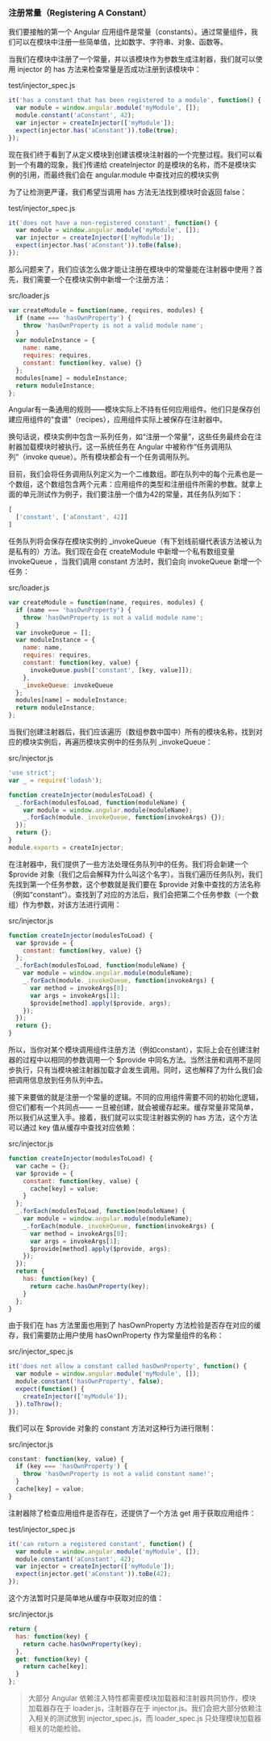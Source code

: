 ### 注册常量（Registering A Constant）

我们要接触的第一个 Angular 应用组件是常量（constants）。通过常量组件，我们可以在模块中注册一些简单值，比如数字、字符串、对象、函数等。

当我们在模块中注册了一个常量，并以该模块作为参数生成注射器，我们就可以使用 injector 的 has 方法来检查常量是否成功注册到该模块中：

test/injector\_spec.js

```js
it('has a constant that has been registered to a module', function() {
  var module = window.angular.module('myModule', []);
  module.constant('aConstant', 42);
  var injector = createInjector(['myModule']);
  expect(injector.has('aConstant')).toBe(true);
});
```

现在我们终于看到了从定义模块到创建该模块注射器的一个完整过程。我们可以看到一个有趣的现象，我们传递给 createInjector 的是模块的名称，而不是模块实例的引用，而最终我们会在 angular.module 中查找对应的模块实例

为了让检测更严谨，我们希望当调用 has 方法无法找到模块时会返回 false：

test/injector\_spec.js

```js
it('does not have a non-registered constant', function() {
  var module = window.angular.module('myModule', []);
  var injector = createInjector(['myModule']);
  expect(injector.has('aConstant')).toBe(false);
});
```

那么问题来了，我们应该怎么做才能让注册在模块中的常量能在注射器中使用？首先，我们需要一个在模块实例中新增一个注册方法：

src/loader.js

```js
var createModule = function(name, requires, modules) {
  if (name === 'hasOwnProperty') {
    throw 'hasOwnProperty is not a valid module name';
  }
  var moduleInstance = {
    name: name,
    requires: requires,
    constant: function(key, value) {}
  };
  modules[name] = moduleInstance;
  return moduleInstance;
};
```

Angular有一条通用的规则——模块实际上不持有任何应用组件。他们只是保存创建应用组件的"食谱"（recipes），应用组件实际上被保存在注射器中。

换句话说，模块实例中包含一系列任务，如“注册一个常量”，这些任务最终会在注射器加载模块时被执行。这一系统任务在 Angular 中被称作“任务调用队列”（invoke queue）。所有模块都会有一个任务调用队列。

目前，我们会将任务调用队列定义为一个二维数组。即在队列中的每个元素也是一个数组，这个数组包含两个元素：应用组件的类型和注册组件所需的参数。就拿上面的单元测试作为例子，我们要注册一个值为42的常量，其任务队列如下：

```js
[
  ['constant', ['aConstant', 42]]
]
```

任务队列将会保存在模块实例的 \_invokeQueue（有下划线前缀代表该方法被认为是私有的）方法。我们现在会在 createModule 中新增一个私有数组变量 invokeQueue ，当我们调用 constant 方法时，我们会向 invokeQueue 新增一个任务：

src/loader.js

```js
var createModule = function(name, requires, modules) {
  if (name === 'hasOwnProperty') {
    throw 'hasOwnProperty is not a valid module name';
  }
  var invokeQueue = [];
  var moduleInstance = {
    name: name,
    requires: requires,
    constant: function(key, value) {
      invokeQueue.push(['constant', [key, value]]);
    },
    _invokeQueue: invokeQueue
  };
  modules[name] = moduleInstance;
  return moduleInstance;
};
```

当我们创建注射器后，我们应该遍历（数组参数中国中）所有的模块名称，找到对应的模块实例后，再遍历模块实例中的任务队列 \_invokeQueue：

src/injector.js

```js
'use strict';
var _ = require('lodash');

function createInjector(modulesToLoad) {
  _.forEach(modulesToLoad, function(moduleName) {
    var module = window.angular.module(moduleName);
    _.forEach(module._invokeQueue, function(invokeArgs) {});
  });
  return {};
}
module.exports = createInjector;
```

在注射器中，我们提供了一些方法处理任务队列中的任务。我们将会新建一个 $provide 对象（我们之后会解释为什么叫这个名字）。当我们遍历任务队列，我们先找到第一个任务参数，这个参数就是我们要在 $provide 对象中查找的方法名称（例如“constant“）。查找到了对应的方法后，我们会把第二个任务参数（一个数组）作为参数，对该方法进行调用：

src/injector.js

```js
function createInjector(modulesToLoad) {
  var $provide = {
    constant: function(key, value) {}
  };
  _.forEach(modulesToLoad, function(moduleName) {
    var module = window.angular.module(moduleName);
    _.forEach(module._invokeQueue, function(invokeArgs) {
      var method = invokeArgs[0];
      var args = invokeArgs[1];
      $provide[method].apply($provide, args);
    });
  });
  return {};
}
```

所以，当你对某个模块调用组件注册方法（例如constant），实际上会在创建注射器的过程中以相同的参数调用一个 $provide 中同名方法。当然注册和调用不是同步执行，只有当模块被注射器加载才会发生调用。同时，这也解释了为什么我们会把调用信息放到任务队列中去。

接下来要做的就是注册一个常量的逻辑。不同的应用组件需要不同的初始化逻辑，但它们都有一个共同点—— 一旦被创建，就会被缓存起来。缓存常量非常简单，所以我们从这里入手。接着，我们就可以实现注射器实例的 has 方法，这个方法可以通过 key 值从缓存中查找对应依赖：

src/injector.js

```js
function createInjector(modulesToLoad) {
  var cache = {};
  var $provide = {
    constant: function(key, value) {
      cache[key] = value;
    }
  };
  _.forEach(modulesToLoad, function(moduleName) {
    var module = window.angular.module(moduleName);
    _.forEach(module._invokeQueue, function(invokeArgs) {
      var method = invokeArgs[0];
      var args = invokeArgs[1];
      $provide[method].apply($provide, args);
    });
  });
  return {
    has: function(key) {
      return cache.hasOwnProperty(key);
    }
  };
}
```

由于我们在 has 方法里面也用到了 hasOwnProperty 方法检验是否存在对应的缓存，我们需要防止用户使用 hasOwnProperty 作为常量组件的名称：

src/injector\_spec.js

```js
it('does not allow a constant called hasOwnProperty', function() {
  var module = window.angular.module('myModule', []);
  module.constant('hasOwnProperty', false);
  expect(function() {
    createInjector(['myModule']);
  }).toThrow();
});
```

我们可以在 $provide 对象的 constant 方法对这种行为进行限制：

src/injector.js

```js
constant: function(key, value) {
  if (key === 'hasOwnProperty') {
    throw 'hasOwnProperty is not a valid constant name!';
  }
  cache[key] = value;
}
```

注射器除了检查应用组件是否存在，还提供了一个方法 get 用于获取应用组件：

test/injector\_spec.js

```js
it('can return a registered constant', function() {
  var module = window.angular.module('myModule', []);
  module.constant('aConstant', 42);
  var injector = createInjector(['myModule']);
  expect(injector.get('aConstant')).toBe(42);
});
```

这个方法暂时只是简单地从缓存中获取对应的值：

src/injector.js

```js
return {
  has: function(key) {
    return cache.hasOwnProperty(key);
  },
  get: function(key) {
    return cache[key];
  }
};
```

> 大部分 Angular 依赖注入特性都需要模块加载器和注射器共同协作，模块加载器存在于 loader.js，注射器存在于 injector.js。我们会把大部分依赖注入相关的测试放到 injector\_spec.js，而 loader\_spec.js 只处理模块加载器相关的功能检验。



